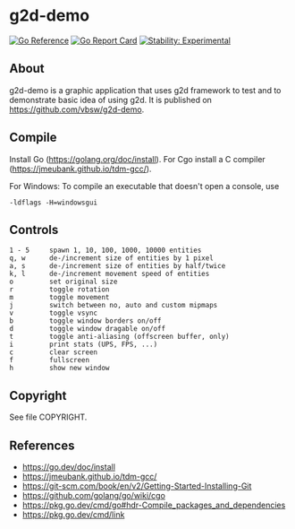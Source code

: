 # g2d-demo

[![Go Reference](https://pkg.go.dev/badge/github.com/vbsw/g2d-demo.svg)](https://pkg.go.dev/github.com/vbsw/g2d-demo) [![Go Report Card](https://goreportcard.com/badge/github.com/vbsw/g2d-demo)](https://goreportcard.com/report/github.com/vbsw/g2d-demo) [![Stability: Experimental](https://masterminds.github.io/stability/experimental.svg)](https://masterminds.github.io/stability/experimental.html)

## About
g2d-demo is a graphic application that uses g2d framework to test and to demonstrate basic idea of using g2d. It is published on <https://github.com/vbsw/g2d-demo>.

## Compile
Install Go (<https://golang.org/doc/install>). For Cgo install a C compiler (<https://jmeubank.github.io/tdm-gcc/>).

For Windows:
To compile an executable that doesn't open a console, use

	-ldflags -H=windowsgui

## Controls
	1 - 5     spawn 1, 10, 100, 1000, 10000 entities
	q, w      de-/increment size of entities by 1 pixel
	a, s      de-/increment size of entities by half/twice
	k, l      de-/increment movement speed of entities
	o         set original size
	r         toggle rotation
	m         toggle movement
	j         switch between no, auto and custom mipmaps
	v         toggle vsync
	b         toggle window borders on/off
	d         toggle window dragable on/off
	t         toggle anti-aliasing (offscreen buffer, only)
	i         print stats (UPS, FPS, ...)
	c         clear screen
	f         fullscreen
	h         show new window

## Copyright
See file COPYRIGHT.

## References
- https://go.dev/doc/install
- https://jmeubank.github.io/tdm-gcc/
- https://git-scm.com/book/en/v2/Getting-Started-Installing-Git
- https://github.com/golang/go/wiki/cgo
- https://pkg.go.dev/cmd/go#hdr-Compile_packages_and_dependencies
- https://pkg.go.dev/cmd/link
